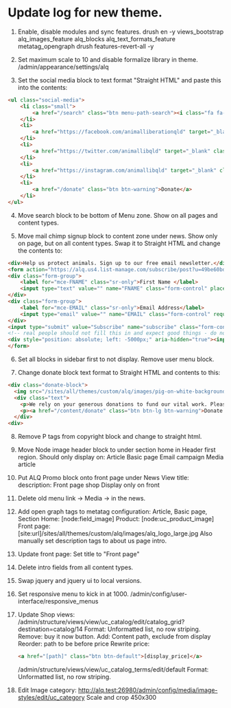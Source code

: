 # Update log for new theme.

1. Enable, disable modules and sync features.
    drush en -y views_bootstrap alq_images_feature alq_blocks alq_text_formats_feature metatag_opengraph
    drush features-revert-all -y

2. Set maximum scale to 10 and disable formalize library in theme.
    /admin/appearance/settings/alq
    
3. Set the social media block to text format "Straight HTML" and paste this into the contents:

```html
<ul class="social-media">
    <li class="small">
        <a href="/search" class="btn menu-path-search"><i class="fa fa-lg fa-search" aria-hidden="true"></i><span class="sr-only">Search</span></a>
    </li>
    <li>
        <a href="https://facebook.com/animalliberationqld" target="_blank" class="btn"><i class="fa fa-lg fa-facebook-official" aria-hidden="true"></i><span class="sr-only">Facebook</span></a>
    </li>
    <li>
        <a href="https://twitter.com/animallibqld" target="_blank" class="btn"><i class="fa fa-lg fa-twitter-square" aria-hidden="true"></i><span class="sr-only">Twitter</span></a>
    </li>
    <li>
        <a href="https://instagram.com/animallibqld" target="_blank" class="btn"><i class="fa fa-lg fa-instagram" aria-hidden="true"></i><span class="sr-only">Instagram</span></a>
    </li>
    <li>
        <a href="/donate" class="btn btn-warning">Donate</a>
    </li>
</ul>
```
    
4. Move search block to be bottom of Menu zone.  Show on all pages and content types.

5. Move mail chimp signup block to content zone under news.  Show only on <front> page, but on all content types.
   Swap it to Straight HTML and change the contents to:
```html
<div>Help us protect animals. Sign up to our free email newsletter.</div>
<form action="https://alq.us4.list-manage.com/subscribe/post?u=49be60bd0cc5154fbb09720b1&amp;id=f71a11210c" method="post" target="_blank" class="form-inline">
<div class="form-group">
	<label for="mce-FNAME" class="sr-only">First Name </label>
	<input type="text" value="" name="FNAME" class="form-control" placeholder="Given name" />
</div>
<div class="form-group">
	<label for="mce-EMAIL" class="sr-only">Email Address</label>
	<input type="email" value="" name="EMAIL" class="form-control" required type="email" placeholder="Email address" />
</div>
<input type="submit" value="Subscribe" name="subscribe" class="form-control btn btn-warning" />
<!-- real people should not fill this in and expect good things - do not remove this or risk form bot signups-->
<div style="position: absolute; left: -5000px;" aria-hidden="true"><input type="text" name="b_49be60bd0cc5154fbb09720b1_f71a11210c" tabindex="-1" value=""></div>
</form>
```


6. Set all blocks in sidebar first to not display. Remove user menu block.

7. Change donate block text format to Straight HTML and contents to this:

```html
<div class="donate-block">
  <img src="/sites/all/themes/custom/alq/images/pig-on-white-background.jpg" alt="" />
  <div class="text">
    <p>We rely on your generous donations to fund our vital work. Please <a href="/content/donate">Donate Now</a>.</p>
    <p><a href="/content/donate" class="btn btn-lg btn-warning">Donate Now</a></p>
  </div>
<div>
```

8. Remove P tags from copyright block and change to straight html.

9. Move Node image header block to under section home in Header first region. Should only display on:
  Article
  Basic page
  Email campaign
  Media article
    
10. Put ALQ Promo block onto front page under News View
title: <none>
description: Front page shop
Display only on front

11. Delete old menu link -> Media -> in the news.

12. Add open graph tags to metatag configuration: 
  Article, Basic page, Section Home: [node:field_image]
  Product: [node:uc_product_image]
  Front page: [site:url]/sites/all/themes/custom/alq/images/alq_logo_large.jpg
              Also manually set description tags to about us page intro.
  
13. Update front page:
  Set title to "Front page"
  
14. Delete intro fields from all content types.

15. Swap jquery and jquery ui to local versions.

16. Set responsive menu to kick in at 1000.
  /admin/config/user-interface/responsive_menus
    
17. Update Shop views:
  /admin/structure/views/view/uc_catalog/edit/catalog_grid?destination=catalog/14
  Format: Unformatted list, no row striping.  
  Remove: buy it now button.
  Add: Content path, exclude from display
  Reorder: path to be before price
  Rewrite price: 
    ```html
    <a href="[path]" class="btn btn-default">[display_price]</a>
    ```
    
    /admin/structure/views/view/uc_catalog_terms/edit/default
    Format: Unformatted list, no row striping.
    
 18. Edit Image category:
     http://alq.test:26980/admin/config/media/image-styles/edit/uc_category
     Scale and crop 450x300
     
